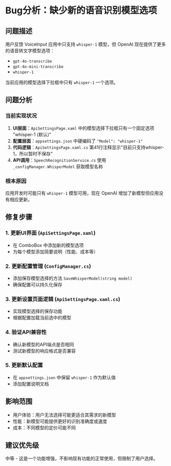 # Bug分析：缺少新的语音识别模型选项

## 问题描述
用户反馈 VoiceInput 应用中只支持 `whisper-1` 模型，但 OpenAI 现在提供了更多的语音转文字模型选项：
- `gpt-4o-transcribe`
- `gpt-4o-mini-transcribe`
- `whisper-1`

当前应用的模型选择下拉框中只有 `whisper-1` 一个选项。

## 问题分析

### 当前实现状况
1. **UI层面**：`ApiSettingsPage.xaml` 中的模型选择下拉框只有一个固定选项 "whisper-1 (默认)"
2. **配置层面**：`appsettings.json` 中硬编码了 `"Model": "whisper-1"`
3. **代码逻辑**：`ApiSettingsPage.xaml.cs` 第41行注释显示"目前只支持whisper-1，所以暂时不保存"
4. **API调用**：`SpeechRecognitionService.cs` 使用 `_configManager.WhisperModel` 获取模型名称

### 根本原因
应用开发时可能只有 `whisper-1` 模型可用，现在 OpenAI 增加了新模型但应用没有相应更新。

## 修复步骤

### 1. 更新UI界面 (`ApiSettingsPage.xaml`)
- 在 ComboBox 中添加新的模型选项
- 为每个模型添加简要说明（性能、成本等）

### 2. 更新配置管理 (`ConfigManager.cs`)
- 添加保存模型选择的方法 `SaveWhisperModel(string model)`
- 确保配置可以持久化保存

### 3. 更新设置页面逻辑 (`ApiSettingsPage.xaml.cs`)
- 实现模型选择的保存功能
- 根据配置加载当前选中的模型

### 4. 验证API兼容性
- 确认新模型的API端点是否相同
- 测试新模型的响应格式是否兼容

### 5. 更新默认配置
- 在 `appsettings.json` 中保留 `whisper-1` 作为默认值
- 添加配置说明文档

## 影响范围
- 用户体验：用户无法选择可能更适合其需求的新模型
- 性能：新模型可能提供更好的识别准确度或速度
- 成本：不同模型的定价可能不同

## 建议优先级
中等 - 这是一个功能增强，不影响现有功能的正常使用，但限制了用户选择。